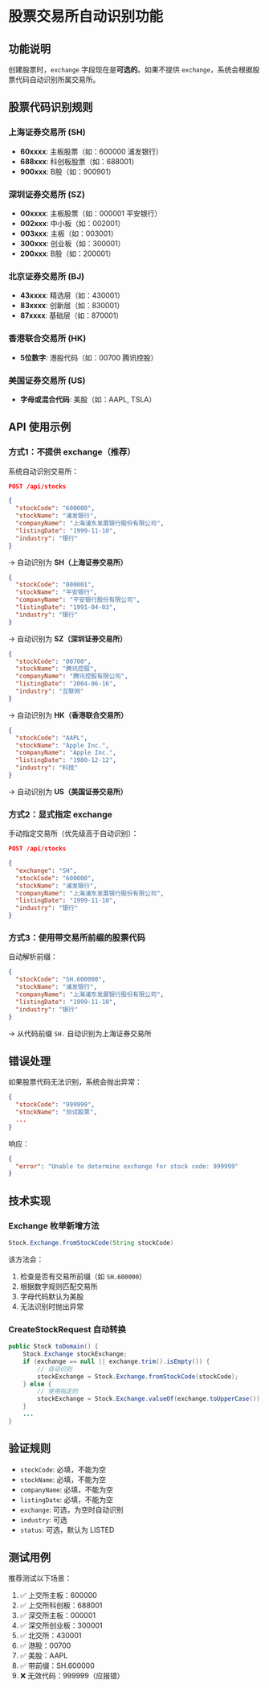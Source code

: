 # 股票交易所自动识别功能

## 功能说明

创建股票时，`exchange` 字段现在是**可选的**。如果不提供 `exchange`，系统会根据股票代码自动识别所属交易所。

## 股票代码识别规则

### 上海证券交易所 (SH)
- **60xxxx**: 主板股票（如：600000 浦发银行）
- **688xxx**: 科创板股票（如：688001）
- **900xxx**: B股（如：900901）

### 深圳证券交易所 (SZ)
- **00xxxx**: 主板股票（如：000001 平安银行）
- **002xxx**: 中小板（如：002001）
- **003xxx**: 主板（如：003001）
- **300xxx**: 创业板（如：300001）
- **200xxx**: B股（如：200001）

### 北京证券交易所 (BJ)
- **43xxxx**: 精选层（如：430001）
- **83xxxx**: 创新层（如：830001）
- **87xxxx**: 基础层（如：870001）

### 香港联合交易所 (HK)
- **5位数字**: 港股代码（如：00700 腾讯控股）

### 美国证券交易所 (US)
- **字母或混合代码**: 美股（如：AAPL, TSLA）

## API 使用示例

### 方式1：不提供 exchange（推荐）
系统自动识别交易所：

```json
POST /api/stocks

{
  "stockCode": "600000",
  "stockName": "浦发银行",
  "companyName": "上海浦东发展银行股份有限公司",
  "listingDate": "1999-11-10",
  "industry": "银行"
}
```
→ 自动识别为 **SH（上海证券交易所）**

```json
{
  "stockCode": "000001",
  "stockName": "平安银行",
  "companyName": "平安银行股份有限公司",
  "listingDate": "1991-04-03",
  "industry": "银行"
}
```
→ 自动识别为 **SZ（深圳证券交易所）**

```json
{
  "stockCode": "00700",
  "stockName": "腾讯控股",
  "companyName": "腾讯控股有限公司",
  "listingDate": "2004-06-16",
  "industry": "互联网"
}
```
→ 自动识别为 **HK（香港联合交易所）**

```json
{
  "stockCode": "AAPL",
  "stockName": "Apple Inc.",
  "companyName": "Apple Inc.",
  "listingDate": "1980-12-12",
  "industry": "科技"
}
```
→ 自动识别为 **US（美国证券交易所）**

### 方式2：显式指定 exchange
手动指定交易所（优先级高于自动识别）：

```json
POST /api/stocks

{
  "exchange": "SH",
  "stockCode": "600000",
  "stockName": "浦发银行",
  "companyName": "上海浦东发展银行股份有限公司",
  "listingDate": "1999-11-10",
  "industry": "银行"
}
```

### 方式3：使用带交易所前缀的股票代码
自动解析前缀：

```json
{
  "stockCode": "SH.600000",
  "stockName": "浦发银行",
  "companyName": "上海浦东发展银行股份有限公司",
  "listingDate": "1999-11-10",
  "industry": "银行"
}
```
→ 从代码前缀 `SH.` 自动识别为上海证券交易所

## 错误处理

如果股票代码无法识别，系统会抛出异常：

```json
{
  "stockCode": "999999",
  "stockName": "测试股票",
  ...
}
```

响应：
```json
{
  "error": "Unable to determine exchange for stock code: 999999"
}
```

## 技术实现

### Exchange 枚举新增方法

```java
Stock.Exchange.fromStockCode(String stockCode)
```

该方法会：
1. 检查是否有交易所前缀（如 `SH.600000`）
2. 根据数字规则匹配交易所
3. 字母代码默认为美股
4. 无法识别时抛出异常

### CreateStockRequest 自动转换

```java
public Stock toDomain() {
    Stock.Exchange stockExchange;
    if (exchange == null || exchange.trim().isEmpty()) {
        // 自动识别
        stockExchange = Stock.Exchange.fromStockCode(stockCode);
    } else {
        // 使用指定的
        stockExchange = Stock.Exchange.valueOf(exchange.toUpperCase());
    }
    ...
}
```

## 验证规则

- `stockCode`: 必填，不能为空
- `stockName`: 必填，不能为空
- `companyName`: 必填，不能为空
- `listingDate`: 必填，不能为空
- `exchange`: 可选，为空时自动识别
- `industry`: 可选
- `status`: 可选，默认为 LISTED

## 测试用例

推荐测试以下场景：

1. ✅ 上交所主板：600000
2. ✅ 上交所科创板：688001
3. ✅ 深交所主板：000001
4. ✅ 深交所创业板：300001
5. ✅ 北交所：430001
6. ✅ 港股：00700
7. ✅ 美股：AAPL
8. ✅ 带前缀：SH.600000
9. ❌ 无效代码：999999（应报错）
